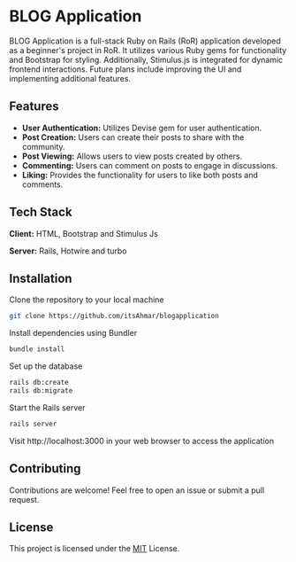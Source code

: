 
# BLOG Application

BLOG Application is a full-stack Ruby on Rails (RoR) application developed as a beginner's project in RoR. It utilizes various Ruby gems for functionality and Bootstrap for styling. Additionally, Stimulus.js is integrated for dynamic frontend interactions. Future plans include improving the UI and implementing additional features.




## Features

- **User Authentication:** Utilizes Devise gem for user authentication.
- **Post Creation:** Users can create their posts to share with the community.
- **Post Viewing:** Allows users to view posts created by others.
- **Commenting:** Users can comment on posts to engage in discussions.
- **Liking:** Provides the functionality for users to like both posts and comments.


## Tech Stack

**Client:** HTML, Bootstrap and Stimulus Js

**Server:** Rails, Hotwire and turbo


## Installation

Clone the repository to your local machine
   ```bash
   git clone https://github.com/itsAhmar/blogapplication
```
Install dependencies using Bundler
```bash
bundle install
```
Set up the database
```bash
rails db:create
rails db:migrate
```
Start the Rails server
```bash
rails server
```
Visit http://localhost:3000 in your web browser to access the application

## Contributing
Contributions are welcome! Feel free to open an issue or submit a pull request.


## License


This project is licensed under the [MIT](https://choosealicense.com/licenses/mit/)
 License.
